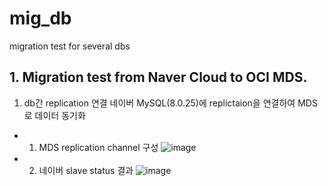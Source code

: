 # mig_db
migration test for several dbs

## 1. Migration test from Naver Cloud to OCI MDS.
1. db간 replication 연결
네이버 MySQL(8.0.25)에 replictaion을 연결하여 MDS로 데이터 동기화
* 1) MDS replication channel 구성
![image](https://github.com/khkwon01/mig_db/assets/8789421/9f13c2fb-ab5d-4956-b211-eaba095bf79b)

* 2) 네이버 slave status 결과
![image](https://github.com/khkwon01/mig_db/assets/8789421/364201c4-da1a-4262-ae3e-e129f74ae4e3)
